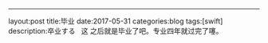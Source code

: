 ___
layout:post
title:毕业
date:2017-05-31
categories:blog
tags:[swift]
description:卒业する
 
这 之后就是毕业了吧。专业四年就过完了噻。

